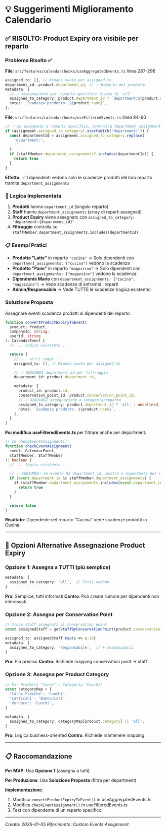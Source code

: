 # 💡 Suggerimenti Miglioramento Calendario

## ✅ RISOLTO: Product Expiry ora visibile per reparto

### Problema Risolto ✅

**File**: `src/features/calendar/hooks/useAggregatedEvents.ts` linea 287-298

```typescript
assigned_to: [], // Rimane vuoto per assigned_to
department_id: product.department_id, // ✅ Reparto del prodotto
metadata: {
  // ✅ Assegnazione per reparto specifico invece di 'all'
  assigned_to_category: product.department_id ? `department:${product.department_id}` : 'all',
  notes: `Scadenza prodotto: ${product.name}`,
},
```

**File**: `src/features/calendar/hooks/useFilteredEvents.ts` linea 84-90

```typescript
// ✅ Se assegnato a reparto specifico, controlla department_assignments
if (assignment.assigned_to_category?.startsWith('department:')) {
  const departmentId = assignment.assigned_to_category.replace(
    'department:',
    ''
  )
  if (staffMember.department_assignments?.includes(departmentId)) {
    return true
  }
}
```

**Effetto**: ✅ I dipendenti vedono solo le scadenze prodotti del loro reparto tramite `department_assignments`

### 🎯 Logica Implementata

1. **Prodotti** hanno `department_id` (singolo reparto)
2. **Staff** hanno `department_assignments` (array di reparti assegnati)
3. **Product Expiry** viene assegnato con `assigned_to_category: "department:{department_id}"`
4. **Filtraggio** controlla se `staffMember.department_assignments.includes(departmentId)`

### 📋 Esempi Pratici

- **Prodotto "Latte"** in reparto `"cucina"` → Solo dipendenti con `department_assignments: ["cucina"]` vedono la scadenza
- **Prodotto "Pane"** in reparto `"magazzino"` → Solo dipendenti con `department_assignments: ["magazzino"]` vedono la scadenza
- **Dipendente Mario** con `department_assignments: ["cucina", "magazzino"]` → Vede scadenze di entrambi i reparti
- **Admin/Responsabile** → Vede TUTTE le scadenze (logica esistente)

### Soluzione Proposta

Assegnare eventi scadenza prodotti ai dipendenti del reparto:

```typescript
function convertProductExpiryToEvent(
  product: Product,
  companyId: string,
  userId: string
): CalendarEvent {
  // ... codice esistente ...

  return {
    // ... altri campi ...
    assigned_to: [], // Rimane vuoto per assigned_to

    // ✅ AGGIUNGI department_id per filtraggio
    department_id: product.department_id,

    metadata: {
      product_id: product.id,
      conservation_point_id: product.conservation_point_id,
      // ✅ AGGIUNGI assegnazione a categoria/reparto
      assigned_to_category: product.department_id ? 'all' : undefined,
      notes: `Scadenza prodotto: ${product.name}`,
    },
  }
}
```

**Poi modifica useFilteredEvents.ts** per filtrare anche per department:

```typescript
// In checkEventAssignment():
function checkEventAssignment(
  event: CalendarEvent,
  staffMember: StaffMember
): boolean {
  // ... logica esistente ...

  // ✅ AGGIUNGI: Se evento ha department_id, mostra a dipendenti del reparto
  if (event.department_id && staffMember.department_assignments) {
    if (staffMember.department_assignments.includes(event.department_id)) {
      return true
    }
  }

  return false
}
```

**Risultato**: Dipendente del reparto "Cucina" vede scadenze prodotti in Cucina.

---

## 🎯 Opzioni Alternative Assegnazione Product Expiry

### Opzione 1: Assegna a TUTTI (più semplice)

```typescript
metadata: {
  assigned_to_category: 'all',  // Tutti vedono
}
```

**Pro**: Semplice, tutti informati
**Contro**: Può creare rumore per dipendenti non interessati

### Opzione 2: Assegna per Conservation Point

```typescript
// Trova staff assegnati al conservation point
const assignedStaff = getStaffByConservationPoint(product.conservation_point_id)

assigned_to: assignedStaff.map(s => s.id)
metadata: {
  assigned_to_category: 'responsabile',  // + responsabili
}
```

**Pro**: Più preciso
**Contro**: Richiede mapping conservation point → staff

### Opzione 3: Assegna per Product Category

```typescript
// Es: Prodotti "Carni" → Categoria "Cuochi"
const categoryMap = {
  'Carni Fresche': 'Cuochi',
  'Latticini': 'Banconisti',
  'Verdure': 'Cuochi',
}

metadata: {
  assigned_to_category: categoryMap[product.category] || 'all',
}
```

**Pro**: Logica business-oriented
**Contro**: Richiede mantenere mapping

---

## 📋 Raccomandazione

**Per MVP**: Usa **Opzione 1** (assegna a tutti)

**Per Produzione**: Usa **Soluzione Proposta** (filtra per department)

**Implementazione**:

1. Modifica `convertProductExpiryToEvent()` in useAggregatedEvents.ts
2. Modifica `checkEventAssignment()` in useFilteredEvents.ts
3. Test con dipendente di un reparto specifico

---

_Creato: 2025-01-05_
_Riferimento: Custom Events Assignment_
